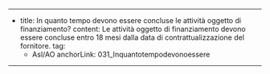 ---
  - title: In quanto tempo devono essere concluse le attività oggetto di finanziamento?
    content: Le attività oggetto di finanziamento devono essere concluse entro 18 mesi dalla data di contrattualizzazione del fornitore.
    tag:
      - Asl/AO
    anchorLink: 031_Inquantotempodevonoessere
---